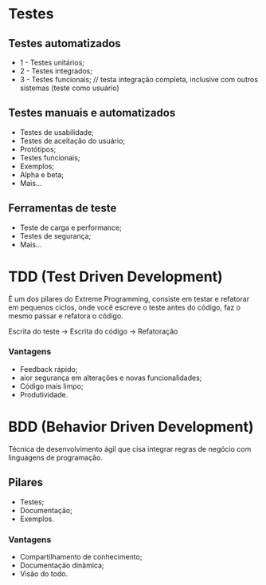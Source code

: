 # Testes

## Testes automatizados

* 1 - Testes unitários;
* 2 - Testes integrados;
* 3 - Testes funcionais; // testa integração completa, inclusive com outros sistemas (teste como usuário)

## Testes manuais e automatizados

* Testes de usabilidade;
* Testes de aceitação do usuário;
* Protótipos;
* Testes funcionais;
* Exemplos;
* Alpha e beta;
* Mais...

## Ferramentas de teste

* Teste de carga e performance;
* Testes de segurança;
* Mais...

# TDD (Test Driven Development)

É um dos pilares do Extreme Programming, consiste em testar e refatorar em pequenos ciclos,
onde você escreve o teste antes do código, faz o mesmo passar e refatora o código.

Escrita do teste -> Escrita do código -> Refatoração

### Vantagens

* Feedback rápido;
* aior segurança em alterações e novas funcionalidades;
* Código mais limpo;
* Produtividade.

# BDD (Behavior Driven Development)

Técnica de desenvolvimento ágil que cisa integrar regras de negócio com linguagens de programação.

## Pilares

* Testes;
* Documentação;
* Exemplos.

### Vantagens

* Compartilhamento de conhecimento;
* Documentação dinâmica;
* Visão do todo.